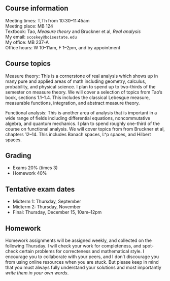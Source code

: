 Course information
------------------

Meeting times: T,Th from 10:30–11:45am  
Meeting place: MB 124  
Textbook: Tao, *Measure theory* and Bruckner et al, *Real analysis*  
My email: `scoskey@boisestate.edu`  
My office: MB 237-A  
Office hours: W 10–11am, F 1–2pm, and by appointment

Course topics
-------------

Measure theory: This is a cornerstone of real analysis which shows up in many pure and applied areas of math including geometry, calculus, probability, and physical science. I plan to spend up to two-thirds of the semester on measure theory. We will cover a selection of topics from Tao’s book, sections 1.1–1.4. This includes the classical Lebesgue measure, measurable functions, integration, and abstract measure theory.

Functional analysis: This is another area of analysis that is important in a wide range of fields including differential equations, noncommutative algebra, and quantum mechanics. I plan to spend roughly one-third of the course on functional analysis. We will cover topics from from Bruckner et al, chapters 12–14. This includes Banach spaces, L^p spaces, and Hilbert spaces.

Grading
-------

* Exams 20% (times 3)
* Homework 40%

Tentative exam dates
--------------------

* Midterm 1: Thursday, September
* Midterm 2: Thursday, November
* Final: Thursday, December 15, 10am–12pm

Homework
--------

Homework assignments will be assigned weekly, and collected on the following Thursday. I will check your work for completeness, and spot-check certain problems for correcteness and mathematical style. I encourage you to collaborate with your peers, and I don’t discourage you from using online resources when you are stuck. But please keep in mind that you must always fully understand your solutions and most importantly *write them in your own words*.
